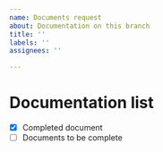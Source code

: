 ```yaml
---
name: Documents request
about: Documentation on this branch
title: ''
labels: ''
assignees: ''

---
```


# Documentation list

- [x] Completed document
- [ ] Documents to be complete
